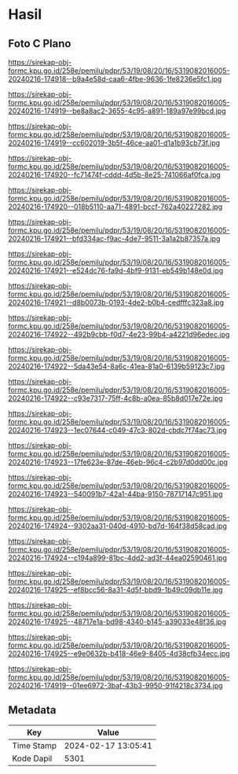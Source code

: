 # Hasil

## Foto C Plano

https://sirekap-obj-formc.kpu.go.id/258e/pemilu/pdpr/53/19/08/20/16/5319082016005-20240216-174918--b9a4e58d-caa6-4fbe-9636-1fe8236e5fc1.jpg

https://sirekap-obj-formc.kpu.go.id/258e/pemilu/pdpr/53/19/08/20/16/5319082016005-20240216-174919--be8a8ac2-3655-4c95-a891-189a97e99bcd.jpg

https://sirekap-obj-formc.kpu.go.id/258e/pemilu/pdpr/53/19/08/20/16/5319082016005-20240216-174919--cc602019-3b5f-46ce-aa01-d1a1b93cb73f.jpg

https://sirekap-obj-formc.kpu.go.id/258e/pemilu/pdpr/53/19/08/20/16/5319082016005-20240216-174920--fc71474f-cddd-4d5b-8e25-741066af0fca.jpg

https://sirekap-obj-formc.kpu.go.id/258e/pemilu/pdpr/53/19/08/20/16/5319082016005-20240216-174920--018b5110-aa71-4891-bccf-762a40227282.jpg

https://sirekap-obj-formc.kpu.go.id/258e/pemilu/pdpr/53/19/08/20/16/5319082016005-20240216-174921--bfd334ac-f9ac-4de7-9511-3a1a2b87357a.jpg

https://sirekap-obj-formc.kpu.go.id/258e/pemilu/pdpr/53/19/08/20/16/5319082016005-20240216-174921--e524dc76-fa9d-4bf9-9131-eb549b148e0d.jpg

https://sirekap-obj-formc.kpu.go.id/258e/pemilu/pdpr/53/19/08/20/16/5319082016005-20240216-174921--d8b0073b-0193-4de2-b0b4-cedfffc323a8.jpg

https://sirekap-obj-formc.kpu.go.id/258e/pemilu/pdpr/53/19/08/20/16/5319082016005-20240216-174922--492b9cbb-f0d7-4e23-99b4-a4221d96edec.jpg

https://sirekap-obj-formc.kpu.go.id/258e/pemilu/pdpr/53/19/08/20/16/5319082016005-20240216-174922--5da43e54-8a6c-41ea-81a0-6139b59123c7.jpg

https://sirekap-obj-formc.kpu.go.id/258e/pemilu/pdpr/53/19/08/20/16/5319082016005-20240216-174922--c93e7317-75ff-4c8b-a0ea-85b8d017e72e.jpg

https://sirekap-obj-formc.kpu.go.id/258e/pemilu/pdpr/53/19/08/20/16/5319082016005-20240216-174923--1ec07644-c049-47c3-802d-cbdc7f74ac73.jpg

https://sirekap-obj-formc.kpu.go.id/258e/pemilu/pdpr/53/19/08/20/16/5319082016005-20240216-174923--17fe623e-87de-46eb-96c4-c2b97d0dd00c.jpg

https://sirekap-obj-formc.kpu.go.id/258e/pemilu/pdpr/53/19/08/20/16/5319082016005-20240216-174923--540091b7-42a1-44ba-9150-78717147c951.jpg

https://sirekap-obj-formc.kpu.go.id/258e/pemilu/pdpr/53/19/08/20/16/5319082016005-20240216-174924--9302aa31-040d-4910-bd7d-164f38d58cad.jpg

https://sirekap-obj-formc.kpu.go.id/258e/pemilu/pdpr/53/19/08/20/16/5319082016005-20240216-174924--c194a899-81bc-4dd2-ad3f-44ea02590461.jpg

https://sirekap-obj-formc.kpu.go.id/258e/pemilu/pdpr/53/19/08/20/16/5319082016005-20240216-174925--ef8bcc56-8a31-4d5f-bbd9-1b49c09db11e.jpg

https://sirekap-obj-formc.kpu.go.id/258e/pemilu/pdpr/53/19/08/20/16/5319082016005-20240216-174925--48717e1a-bd98-4340-b145-a39033e48f36.jpg

https://sirekap-obj-formc.kpu.go.id/258e/pemilu/pdpr/53/19/08/20/16/5319082016005-20240216-174925--e9e0632b-b418-46e9-8405-4d38cfb34ecc.jpg

https://sirekap-obj-formc.kpu.go.id/258e/pemilu/pdpr/53/19/08/20/16/5319082016005-20240216-174919--01ee6972-3baf-43b3-9950-91f4218c3734.jpg


## Metadata

| Key        | Value               |
| ---------- | ------------------- |
| Time Stamp | 2024-02-17 13:05:41 |
| Kode Dapil | 5301                |



